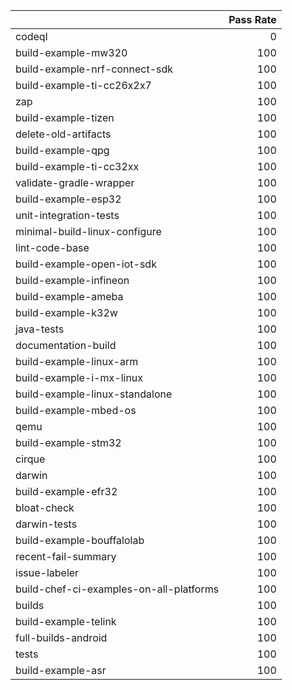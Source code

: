|                                         |   Pass Rate |
|:----------------------------------------|------------:|
| codeql                                  |           0 |
| build-example-mw320                     |         100 |
| build-example-nrf-connect-sdk           |         100 |
| build-example-ti-cc26x2x7               |         100 |
| zap                                     |         100 |
| build-example-tizen                     |         100 |
| delete-old-artifacts                    |         100 |
| build-example-qpg                       |         100 |
| build-example-ti-cc32xx                 |         100 |
| validate-gradle-wrapper                 |         100 |
| build-example-esp32                     |         100 |
| unit-integration-tests                  |         100 |
| minimal-build-linux-configure           |         100 |
| lint-code-base                          |         100 |
| build-example-open-iot-sdk              |         100 |
| build-example-infineon                  |         100 |
| build-example-ameba                     |         100 |
| build-example-k32w                      |         100 |
| java-tests                              |         100 |
| documentation-build                     |         100 |
| build-example-linux-arm                 |         100 |
| build-example-i-mx-linux                |         100 |
| build-example-linux-standalone          |         100 |
| build-example-mbed-os                   |         100 |
| qemu                                    |         100 |
| build-example-stm32                     |         100 |
| cirque                                  |         100 |
| darwin                                  |         100 |
| build-example-efr32                     |         100 |
| bloat-check                             |         100 |
| darwin-tests                            |         100 |
| build-example-bouffalolab               |         100 |
| recent-fail-summary                     |         100 |
| issue-labeler                           |         100 |
| build-chef-ci-examples-on-all-platforms |         100 |
| builds                                  |         100 |
| build-example-telink                    |         100 |
| full-builds-android                     |         100 |
| tests                                   |         100 |
| build-example-asr                       |         100 |